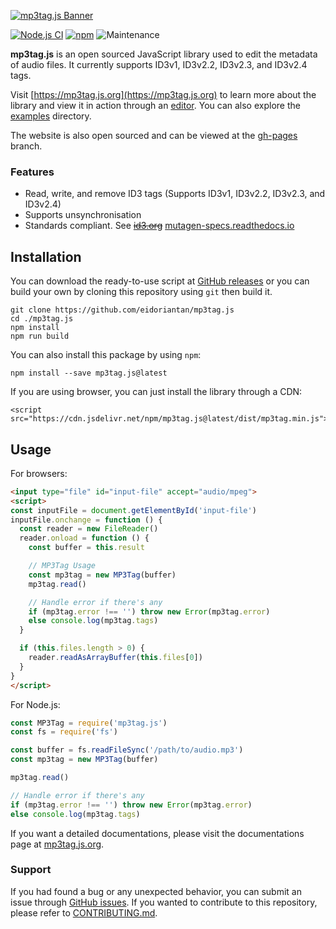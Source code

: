 
[![mp3tag.js Banner](https://mp3tag.js.org/assets/images/banner.png)](https://mp3tag.js.org)

[![Node.js CI](https://github.com/eidoriantan/mp3tag.js/workflows/Node.js%20CI/badge.svg)](https://github.com/eidoriantan/mp3tag.js/actions?query=workflow%3A%22Node.js+CI%22)
[![npm](https://img.shields.io/npm/v/mp3tag.js/latest?registry_uri=https%3A%2F%2Fregistry.npmjs.com%2Fmp3tag.js&label=mp3tag.js@latest)](https://npmjs.com/package/mp3tag.js)
![Maintenance](https://img.shields.io/maintenance/yes/2025)

**mp3tag.js** is an open sourced JavaScript library used to edit the metadata of
audio files. It currently supports ID3v1, ID3v2.2, ID3v2.3, and ID3v2.4 tags.

Visit [https://mp3tag.js.org](https://mp3tag.js.org) to learn more about the
library and view it in action through an [editor](https://mp3tag.js.org/editor).
You can also explore the [examples](https://github.com/eidoriantan/mp3tag.js/tree/master/examples)
directory.

The website is also open sourced and can be viewed at the
[gh-pages](https://github.com/eidoriantan/mp3tag.js/tree/gh-pages) branch.

### Features
* Read, write, and remove ID3 tags (Supports ID3v1, ID3v2.2, ID3v2.3, and ID3v2.4)
* Supports unsynchronisation
* Standards compliant. See ~~[id3.org](http://id3.org)~~
[mutagen-specs.readthedocs.io](https://mutagen-specs.readthedocs.io/en/latest/id3/index.html)

## Installation
You can download the ready-to-use script at
[GitHub releases](https://github.com/eidoriantan/mp3tag.js/releases) or you can
build your own by cloning this repository using `git` then build it.

```shell
git clone https://github.com/eidoriantan/mp3tag.js
cd ./mp3tag.js
npm install
npm run build
```

You can also install this package by using `npm`:

```shell
npm install --save mp3tag.js@latest
```

If you are using browser, you can just install the library through a CDN:

```
<script src="https://cdn.jsdelivr.net/npm/mp3tag.js@latest/dist/mp3tag.min.js">
```

## Usage

For browsers:
```html
<input type="file" id="input-file" accept="audio/mpeg">
<script>
const inputFile = document.getElementById('input-file')
inputFile.onchange = function () {
  const reader = new FileReader()
  reader.onload = function () {
    const buffer = this.result

    // MP3Tag Usage
    const mp3tag = new MP3Tag(buffer)
    mp3tag.read()

    // Handle error if there's any
    if (mp3tag.error !== '') throw new Error(mp3tag.error)
    else console.log(mp3tag.tags)
  }

  if (this.files.length > 0) {
    reader.readAsArrayBuffer(this.files[0])
  }
}
</script>
```

For Node.js:
```javascript
const MP3Tag = require('mp3tag.js')
const fs = require('fs')

const buffer = fs.readFileSync('/path/to/audio.mp3')
const mp3tag = new MP3Tag(buffer)

mp3tag.read()

// Handle error if there's any
if (mp3tag.error !== '') throw new Error(mp3tag.error)
else console.log(mp3tag.tags)
```

If you want a detailed documentations, please visit the documentations page at
[mp3tag.js.org](https://mp3tag.js.org/docs).

### Support
If you had found a bug or any unexpected behavior, you can submit an issue
through [GitHub issues](https://github.com/eidoriantan/mp3tag.js/issues). If you
wanted to contribute to this repository, please refer to
[CONTRIBUTING.md](https://github.com/eidoriantan/mp3tag.js/blob/master/CONTRIBUTING.md).

